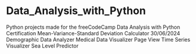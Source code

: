 # Data_Analysis_with_Python
Python projects made for the freeCodeCamp Data Analysis with Python Certification
Mean-Variance-Standard Deviation Calculator 30/06/2024
Demographic Data Analyzer
Medical Data Visualizer
Page View Time Series Visualizer
Sea Level Predictor
